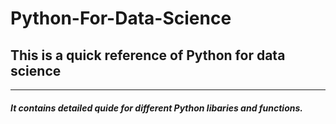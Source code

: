 # Python-For-Data-Science

## This is a quick reference of Python for data science
_____________________

#####  It contains detailed quide for different Python libaries and functions.

